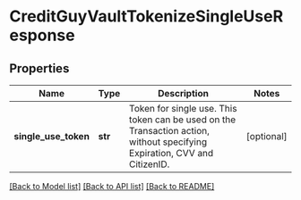 # CreditGuyVaultTokenizeSingleUseResponse

## Properties
Name | Type | Description | Notes
------------ | ------------- | ------------- | -------------
**single_use_token** | **str** | Token for single use.   This token can be used on the Transaction action, without specifying Expiration, CVV and CitizenID. | [optional] 

[[Back to Model list]](../README.md#documentation-for-models) [[Back to API list]](../README.md#documentation-for-api-endpoints) [[Back to README]](../README.md)

